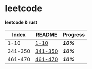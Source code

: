 # leetcode

**leetcode &amp; rust**

Index    | README                          | Progress
-------- | ------------------------------- | --------
1-10     | [1-10](./READMES/1-10.md)       | ***10%***
341-350  | [341-350](./READMES/341-350.md) | ***10%***
461-470  | [461-470](./READMES/461-470.md) | ***10%***
